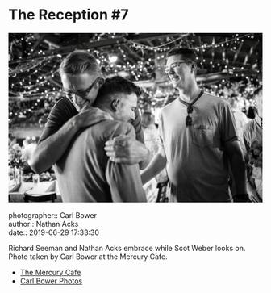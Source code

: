 # The Reception #7

![Richard Seeman and Nathan Acks embrace](assets/2019-06-29-set-3-the-reception-07.webp)

photographer:: Carl Bower  
author:: Nathan Acks  
date:: 2019-06-29 17:33:30

Richard Seeman and Nathan Acks embrace while Scot Weber looks on. Photo taken by Carl Bower at the Mercury Cafe.

* [The Mercury Cafe](http://mercurycafe.com)
* [Carl Bower Photos](https://carlbowerphotos.com)
